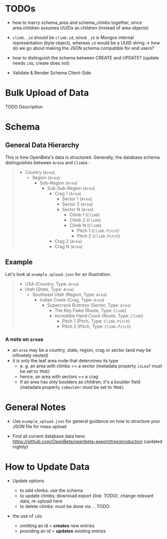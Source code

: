 # TODOs
* how to marry schema_area and schema_climbs together, since area.children assumes UUIDs as children (instead of area objects)
* `climb._id` should be `climb.id`, since `_id` is Mongos internal representation (byte object), whereas `id` would be a UUID string -> how do we go about making the JSON schema compatible for end users?
* how to distinguish the schema between CREATE and UPDATE? (update needs `id`s, create does not)


* Validate & Render Schema Client-Side

# Bulk Upload of Data
TODO Description

# Schema
## General Data Hierarchy
This is how OpenBeta's data is structured. Generally, the database schema distinguishes between `Area`s and `Climb`s :
> - Country (`Area`)
>   - Region (`Area`)
>     - Sub-Region (`Area`)
>       - Sub-Sub-Region (`Area`)
>         - Crag 1 (`Area`)
>           - Sector 1 (`Area`)
>           - Sector 2 (`Area`)
>           - Sector N (`Area`)
>             - Climb 1 (`Climb`)
>             - Climb 2 (`Climb`)
>             - Climb N (`Climb`)
>               - Pitch 1 (`Climb.Pitch`)
>               - Pitch 2 (`Climb.Pitch`)
>         - Crag 2 (`Area`)
>         - Crag N (`Area`)


## Example
Let's look at `example_upload.json` for an illustration:

> - USA (Country, Type: `Area`)
>  - Utah (State, Type: `Area`)
>     - Southeast Utah (Region, Type: `Area`)
>        - Indian Creek (Crag, Type: `Area`)
>           - Supercrack Buttress (Sector, Type: `Area`)
>              - The Key Flake (Route, Type: `Climb`)
>              - Incredible Hand Crack (Route, Type: `Climb`)
>                  - Pitch 1 (Pitch, Type: `Climb.Pitch`)
>                  - Pitch 2 (Pitch, Type: `Climb.Pitch`)

### A note on `area`s
* an `area` may be a country, state, region, crag or sector (and may be infinetely nested)
* it is only the leaf area node that determines its type 
   * e. g. an area with climbs == a sector (metadata property `isLeaf` must be set to `TRUE`)
   * hence, an area with sectors == a crag
   * if an area has only boulders as children, it's a boulder field (metadata property `isBoulder` must be set to `TRUE`)


# General Notes
* Use `example_upload.json` for general guidance on how to structure your JSON file for mass upload

* Find all current database data here: https://github.com/OpenBeta/openbeta-export/tree/production (updated nightly)

# How to Update Data
* Update options
    * to add climbs: use the schema
    * to update climbs: download export (link: TODO), change relevant data, re-upload here
    * to delete climbs: must be done via ... TODO

* the use of `id`s:
    * omitting an id = **creates** new entries
    * providing an id = **updates** existing entries